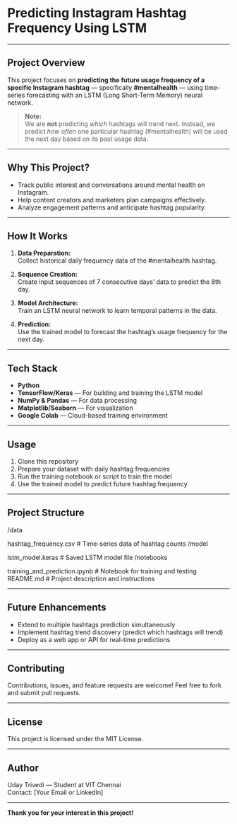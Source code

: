 # **Predicting Instagram Hashtag Frequency Using LSTM**

---

## **Project Overview**

This project focuses on **predicting the future usage frequency of a specific Instagram hashtag** — specifically **#mentalhealth** — using time-series forecasting with an LSTM (Long Short-Term Memory) neural network.

> **Note:**  
> We are **not** predicting *which* hashtags will trend next. Instead, we predict *how often* one particular hashtag (#mentalhealth) will be used the next day based on its past usage data.

---

## **Why This Project?**

- Track public interest and conversations around mental health on Instagram.  
- Help content creators and marketers plan campaigns effectively.  
- Analyze engagement patterns and anticipate hashtag popularity.

---

## **How It Works**

1. **Data Preparation:**  
   Collect historical daily frequency data of the #mentalhealth hashtag.

2. **Sequence Creation:**  
   Create input sequences of 7 consecutive days’ data to predict the 8th day.

3. **Model Architecture:**  
   Train an LSTM neural network to learn temporal patterns in the data.

4. **Prediction:**  
   Use the trained model to forecast the hashtag’s usage frequency for the next day.

---

## **Tech Stack**

- **Python**  
- **TensorFlow/Keras** — For building and training the LSTM model  
- **NumPy & Pandas** — For data processing  
- **Matplotlib/Seaborn** — For visualization  
- **Google Colab** — Cloud-based training environment

---

## **Usage**

1. Clone this repository  
2. Prepare your dataset with daily hashtag frequencies  
3. Run the training notebook or script to train the model  
4. Use the trained model to predict future hashtag frequency

---

## **Project Structure**

/data

hashtag_frequency.csv # Time-series data of hashtag counts
/model

lstm_model.keras # Saved LSTM model file
/notebooks

training_and_prediction.ipynb # Notebook for training and testing
README.md # Project description and instructions


---

## **Future Enhancements**

- Extend to multiple hashtags prediction simultaneously  
- Implement hashtag trend discovery (predict which hashtags will trend)  
- Deploy as a web app or API for real-time predictions

---

## **Contributing**

Contributions, issues, and feature requests are welcome! Feel free to fork and submit pull requests.

---

## **License**

This project is licensed under the MIT License.

---

## **Author**

Uday Trivedi — Student at VIT Chennai  
Contact: [Your Email or LinkedIn]

---

**Thank you for your interest in this project!**

